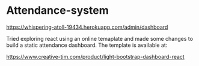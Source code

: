# Attendance-system
https://whispering-atoll-19434.herokuapp.com/admin/dashboard


Tried exploring react using an online temaplate and made some changes to build a static attendance dashboard.
The template is available at:


https://www.creative-tim.com/product/light-bootstrap-dashboard-react

